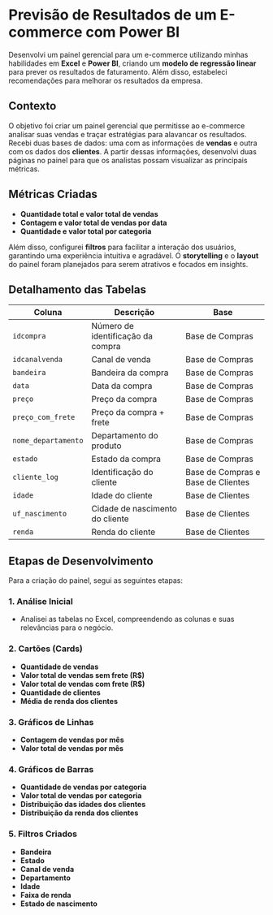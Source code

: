 # Previsão de Resultados de um E-commerce com Power BI

Desenvolvi um painel gerencial para um e-commerce utilizando minhas habilidades em **Excel** e **Power BI**, criando um **modelo de regressão linear** para prever os resultados de faturamento. Além disso, estabeleci recomendações para melhorar os resultados da empresa.

## Contexto

O objetivo foi criar um painel gerencial que permitisse ao e-commerce analisar suas vendas e traçar estratégias para alavancar os resultados. Recebi duas bases de dados: uma com as informações de **vendas** e outra com os dados dos **clientes**. A partir dessas informações, desenvolvi duas páginas no painel para que os analistas possam visualizar as principais métricas.

## Métricas Criadas

- **Quantidade total e valor total de vendas**
- **Contagem e valor total de vendas por data**
- **Quantidade e valor total por categoria**

Além disso, configurei **filtros** para facilitar a interação dos usuários, garantindo uma experiência intuitiva e agradável. O **storytelling** e o **layout** do painel foram planejados para serem atrativos e focados em insights.

## Detalhamento das Tabelas

| Coluna              | Descrição                                        | Base            |
|---------------------|--------------------------------------------------|-----------------|
| `idcompra`          | Número de identificação da compra                | Base de Compras |
| `idcanalvenda`      | Canal de venda                                   | Base de Compras |
| `bandeira`          | Bandeira da compra                               | Base de Compras |
| `data`              | Data da compra                                   | Base de Compras |
| `preço`             | Preço da compra                                  | Base de Compras |
| `preço_com_frete`   | Preço da compra + frete                          | Base de Compras |
| `nome_departamento` | Departamento do produto                          | Base de Compras |
| `estado`            | Estado da compra                                 | Base de Compras |
| `cliente_log`       | Identificação do cliente                         | Base de Compras e Base de Clientes |
| `idade`             | Idade do cliente                                 | Base de Clientes |
| `uf_nascimento`     | Cidade de nascimento do cliente                  | Base de Clientes |
| `renda`             | Renda do cliente                                 | Base de Clientes |

## Etapas de Desenvolvimento

Para a criação do painel, segui as seguintes etapas:

### 1. Análise Inicial
   - Analisei as tabelas no Excel, compreendendo as colunas e suas relevâncias para o negócio.

### 2. Cartões (Cards)
   - **Quantidade de vendas**
   - **Valor total de vendas sem frete (R$)**
   - **Valor total de vendas com frete (R$)**
   - **Quantidade de clientes**
   - **Média de renda dos clientes**

### 3. Gráficos de Linhas
   - **Contagem de vendas por mês**
   - **Valor total de vendas por mês**

### 4. Gráficos de Barras
   - **Quantidade de vendas por categoria**
   - **Valor total de vendas por categoria**
   - **Distribuição das idades dos clientes**
   - **Distribuição da renda dos clientes**

### 5. Filtros Criados
   - **Bandeira**
   - **Estado**
   - **Canal de venda**
   - **Departamento**
   - **Idade**
   - **Faixa de renda**
   - **Estado de nascimento**
